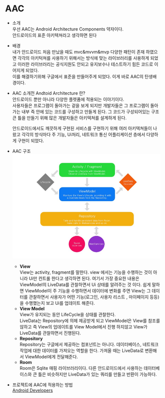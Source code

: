 # AAC 

- 소개   
우선 AAC는 Android Architecture Components 약자이다.  
안드로이드의 표준 아키텍쳐라고 생각하면 된다 

- 배경  
내가 안드로이드 처음 만났을 때도 mvc&mvvm&mvp 다양한 패턴이 존재 하였으면 각각의 아키턱쳐를 사용하기 위해서는
방식에 맞는 라이브러리를 사용하게 되었고 이러한 라이브러리는 공식지원도 안되고 유지보수나 테스트하기 힘든 코드로 이어지게 되었다.  
이를 해결하기위해 구글에서 표준을 만들어주게 되었다. 이게 바로 AAC의 탄생배경이다. 

- AAC 소개전 Andtoid Architecture 란?   
안드로이드 뿐만 아니라 다양한 플렛폼에 적용되는 이야기이다.  
사용자들은 프로그램이 돌아가는 겉을 보게 되지만 개발자들은 그 프로그램이 돌아가는 내부 즉 안에 있는 코드를 구성하고 만들게 된다. 그 코드가 구성되어있는 구조 큰 틀을 만들기 위해 많은 개발자들은 아키텍쳐를 설계하게 된다.
    
    안드로이드에서도 깨끗하게 구현된 서비스를 구현하기 위해 여러 아키텍쳐들이 나왔고 각각의 방식마다 주 기능, Ui처리, 네트워크 통신 어플리케이션 층에서 다양하게 구현이 되었다. 

- AAC 구조  
     ![AAC rnwh ](./image/aac구조.jpeg)  
    - **View**  
    View는 activity, fragment를 말한다. view 에서는 기능을 수행하는 것이 아니라 Ui만 컨트롤 한다고 생각하면 된다. 여기서 가장 중요한 내용은 ViewModel의 LiveData를 관찰하면서 Ui 상태를 알려주는 것 이다. 
    쉽게 말하면 ViewModel이 주 기능을 수행하면서 데이터에 변화를 주면 View는 그 데이터를 관찰하면서 사용자가 어떤 기능(로그인, 사용자 리스트 , 마이페이지 등등)을 수행했는지 보고 Ui를 업데이트 해준다. 
    - **View Model**  
    View가 유지되는 동안 LifeCycle을 상태를 관찰한다.   
    LiveData는 Repository에 의헤 제공받게 되고 ViewModel은 View를 참조를 않하고 즉 View의 업데이트를 View Model에서 진행 하지않고 View가 LiveData를 관찰하면서 진행된다.
    - **Repository**  
    Repository는 구글에서 제공하는 컴포넌트는 아니다. 데이터베이스, 네트워크 작업에 대한 데이터를 가져오는 역할을 한다. 가져올 때는 LiveData로 변환해서 ViewModel에게 전달해준다. 
    - **Room**  
    Room은 Sqlite 매핑 라이브러리이다. 다른 안드로이드에서 사용하는 데이터베이스와 큰 틀은 비슷하지만 
    LiveData가 있는 쿼리를 만들고 반환이 가능하다.

- 프로젝트에 AAC에 적용하는 방법  
[Android Developers](https://developer.android.com/topic/libraries/architecture/adding-components)




